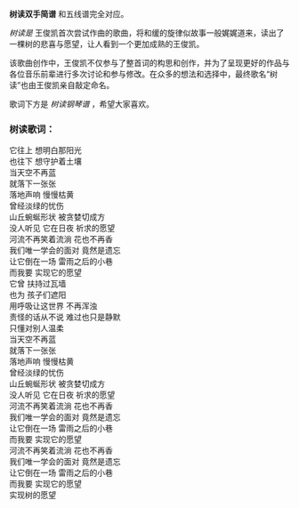 

**树读双手简谱** 和五线谱完全对应。

_树读是_ 王俊凯首次尝试作曲的歌曲，将和缓的旋律似故事一般娓娓道来，读出了一棵树的悲喜与愿望，让人看到一个更加成熟的王俊凯。

该歌曲创作中，王俊凯不仅参与了整首词的构思和创作，并为了呈现更好的作品与各位音乐前辈进行多次讨论和参与修改。在众多的想法和选择中，最终歌名“树读”也由王俊凯亲自敲定命名。

歌词下方是 _树读钢琴谱_ ，希望大家喜欢。

### 树读歌词：

它往上 想明白那阳光  
也往下 想守护着土壤  
当天空不再蓝  
就落下一张张  
落地声响 慢慢枯黄  
曾经淡绿的忧伤  
山丘蜿蜒形状 被贪婪切成方  
没人听见 它在日夜 祈求的愿望  
河流不再笑着流淌 花也不再香  
我们唯一学会的面对 竟然是遗忘  
让它倒在一场 雷雨之后的小巷  
而我要 实现它的愿望  
它曾 扶持过瓦墙  
也为 孩子们遮阳  
用呼吸让这世界 不再浑浊  
责怪的话从不说 难过也只是静默  
只懂对别人温柔  
当天空不再蓝  
就落下一张张  
落地声响 慢慢枯黄  
曾经淡绿的忧伤  
山丘蜿蜒形状 被贪婪切成方  
没人听见 它在日夜 祈求的愿望  
河流不再笑着流淌 花也不再香  
我们唯一学会的面对 竟然是遗忘  
让它倒在一场 雷雨之后的小巷  
而我要 实现它的愿望  
河流不再笑着流淌 花也不再香  
我们唯一学会的面对 竟然是遗忘  
让它倒在一场 雷雨之后的小巷  
而我要 实现它的愿望  
实现树的愿望


